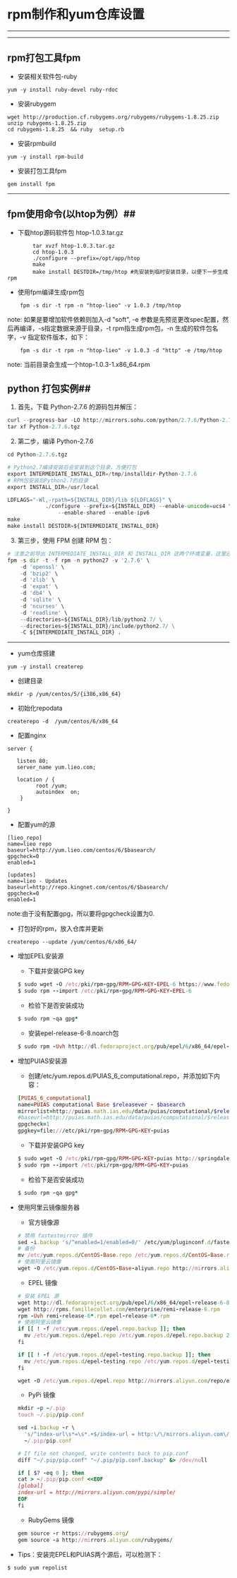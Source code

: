 # rpm制作和yum仓库设置
---

---
## rpm打包工具fpm ##

 - 安装相关软件包-ruby
 
```
yum -y install ruby-devel ruby-rdoc  
```
 - 安装rubygem
 
```
wget http://production.cf.rubygems.org/rubygems/rubygems-1.8.25.zip  
unzip rubygems-1.8.25.zip
cd rubygems-1.8.25  && ruby  setup.rb
```

- 安装rpmbuild

```
yum -y install rpm-build
```

- 安装打包工具fpm

```
gem install fpm
```
---
## fpm使用命令(以htop为例）##
   

- 下载htop源码软件包 htop-1.0.3.tar.gz 
    
```
        tar xvzf htop-1.0.3.tar.gz 
        cd htop-1.0.3
        ./configure --prefix=/opt/app/htop
        make
        make install DESTDIR=/tmp/htop #先安装到临时安装目录，以便下一步生成rpm
```

- 使用fpm编译生成rpm包

```
    fpm -s dir -t rpm -n "htop-lieo" -v 1.0.3 /tmp/htop
```
    
note: 如果是要增加软件依赖则加入-d "soft", -e 参数是先预览更改spec配置，然后再编译，-s指定数据来源于目录，-t rpm指生成rpm包，-n 生成的软件包名字，-v 指定软件版本，如下：

```
    fpm -s dir -t rpm -n "htop-lieo" -v 1.0.3 -d "http" -e /tmp/htop
```
note:   当前目录会生成一个htop-1.0.3-1.x86_64.rpm

## python 打包实例##

1. 首先，下载 Python-2.7.6 的源码包并解压：
```python
curl --progress-bar -LO http://mirrors.sohu.com/python/2.7.6/Python-2.7.6.tgz
tar xf Python-2.7.6.tgz
```

2. 第二步，编译 Python-2.7.6
```python
cd Python-2.7.6.tgz

# Python2.7编译安装后会安装到这个目录，方便打包
export INTERMEDIATE_INSTALL_DIR=/tmp/installdir-Python-2.7.6
# RPM包安装后Python2.7的目录
export INSTALL_DIR=/usr/local

LDFLAGS="-Wl,-rpath=${INSTALL_DIR}/lib ${LDFLAGS}" \
            ./configure --prefix=${INSTALL_DIR} --enable-unicode=ucs4 \
                --enable-shared --enable-ipv6
make
make install DESTDIR=${INTERMEDIATE_INSTALL_DIR}
```

3. 第三步，使用 FPM 创建 RPM 包：
```python
# 注意之前导出 INTERMEDIATE_INSTALL_DIR 和 INSTALL_DIR 这两个环境变量，这里还要使用
fpm -s dir -t -f rpm -n python27 -v '2.7.6' \
    -d 'openssl' \
    -d 'bzip2' \
    -d 'zlib' \
    -d 'expat' \
    -d 'db4' \
    -d 'sqlite' \
    -d 'ncurses' \
    -d 'readline' \
    --directories=${INSTALL_DIR}/lib/python2.7/ \
    --directories=${INSTALL_DIR}/include/python2.7/ \
    -C ${INTERMEDIATE_INSTALL_DIR} .
```


---
- yum仓库搭建

```
yum -y install createrep
```

- 创建目录

```
mkdir -p /yum/centos/5/{i386,x86_64}
```

- 初始化repodata

```
createrepo -d  /yum/centos/6/x86_64
```

- 配置nginx

```
server {

   listen 80;
   server_name yum.lieo.com;

   location / {
         root /yum;
         autoindex  on;
    }

}
```

- 配置yum的源

```
[lieo_repo]
name=lieo repo
baseurl=http://yum.lieo.com/centos/6/$basearch/
gpgcheck=0
enabled=1

[updates]
name=lieo - Updates
baseurl=http://repo.kingnet.com/centos/6/$basearch/
gpgcheck=0
enabled=1

```
note:由于没有配置gpg，所以要将gpgcheck设置为0.

- 打包好的rpm，放入仓库并更新

```
createrepo --update /yum/centos/6/x86_64/
```

- 增加EPEL安装源
  - 下载并安装GPG key
  ```ruby
  $ sudo wget -O /etc/pki/rpm-gpg/RPM-GPG-KEY-EPEL-6 https://www.fedoraproject.org/static/0608B895.txt
  $ sudo rpm --import /etc/pki/rpm-gpg/RPM-GPG-KEY-EPEL-6
  ```

  - 检验下是否安装成功
  ```ruby
  $ sudo rpm -qa gpg*
  ```

  - 安装epel-release-6-8.noarch包
  ```ruby
  $ sudo rpm -Uvh http://dl.fedoraproject.org/pub/epel/6/x86_64/epel-release-6-8.noarch.rpm
  ```

- 增加PUIAS安装源
  - 创建/etc/yum.repos.d/PUIAS_6_computational.repo，并添加如下内容：
  ```ruby
  [PUIAS_6_computational]
  name=PUIAS computational Base $releasever - $basearch
  mirrorlist=http://puias.math.ias.edu/data/puias/computational/$releasever/$basearch/mirrorlist
  #baseurl=http://puias.math.ias.edu/data/puias/computational/$releasever/$basearch
  gpgcheck=1
  gpgkey=file:///etc/pki/rpm-gpg/RPM-GPG-KEY-puias
  ```
  
  - 下载并安装GPG key
  ```ruby
  $ sudo wget -O /etc/pki/rpm-gpg/RPM-GPG-KEY-puias http://springdale.math.ias.edu/data/puias/6/x86_64/os/RPM-GPG-KEY-puias
  $ sudo rpm --import /etc/pki/rpm-gpg/RPM-GPG-KEY-puias
  ```

  - 检验下是否安装成功
  ```ruby
  $ sudo rpm -qa gpg*
  ```

- 使用阿里云镜像服务器
  - 官方镜像源

  ```ruby
  # 禁用 fastestmirror 插件
  sed -i.backup 's/^enabled=1/enabled=0/' /etc/yum/pluginconf.d/fastestmirror.conf
  # 备份
  mv /etc/yum.repos.d/CentOS-Base.repo /etc/yum.repos.d/CentOS-Base.repo.backup
  # 使用阿里云镜像
  wget -O /etc/yum.repos.d/CentOS-Base-aliyun.repo http://mirrors.aliyun.com/repo/Centos-6.repo
  ```

  - EPEL 镜像

  ```ruby
  # 安装 EPEL 源
  wget http://dl.fedoraproject.org/pub/epel/6/x86_64/epel-release-6-8.noarch.rpm
  wget http://rpms.famillecollet.com/enterprise/remi-release-6.rpm
  rpm -Uvh remi-release-6*.rpm epel-release-6*.rpm
  # 使用阿里云镜像
  if [[ ! -f /etc/yum.repos.d/epel.repo.backup ]]; then
    mv /etc/yum.repos.d/epel.repo /etc/yum.repos.d/epel.repo.backup 2>/dev/null || :
  fi

  if [[ ! -f /etc/yum.repos.d/epel-testing.repo.backup ]]; then
    mv /etc/yum.repos.d/epel-testing.repo /etc/yum.repos.d/epel-testing.repo.backup 2>/dev/null || :
  fi

  wget -O /etc/yum.repos.d/epel.repo http://mirrors.aliyun.com/repo/epel-6.repo
  ```

  - PyPi 镜像
  ```ruby
  mkdir -p ~/.pip
  touch ~/.pip/pip.conf

  sed -i.backup -r \
    's/^index-url\s*=\s*.+$/index-url = http:\/\/mirrors.aliyun.com\/pypi\/simple\//' \
    ~/.pip/pip.conf

  # If file not changed, write contents back to pip.conf
  diff "~/.pip/pip.conf" "~/.pip/pip.conf.backup" &> /dev/null

  if [ $? -eq 0 ]; then
  cat > ~/.pip/pip.conf <<EOF
  [global]
  index-url = http://mirrors.aliyun.com/pypi/simple/
  EOF
  fi
  ```
  - RubyGems 镜像
  ```ruby
  gem source -r https://rubygems.org/
  gem source -a http://mirrors.aliyun.com/rubygems/
  
  ```

- Tips：安装完EPEL和PUIAS两个源后，可以检测下：
```ruby
$ sudo yum repolist
```
